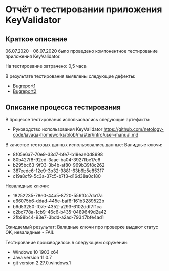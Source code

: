 # Отчёт о тестировании приложения KeyValidator

## Краткое описание

06.07.2020 - 06.07.2020 было проведено компонентное тестирование приложения KeyValidator.

На тестирование затрачено: 0,5 часа

В результате тестирования выявлены следующие дефекты:
* [Bugreport1](https://github.com/daryamorozova/Task-1.1.1/issues/1#issue-651442579)
* [Bugreport2](https://github.com/daryamorozova/Task-1.1.1/issues/2#issue-651445528)

## Описание процесса тестирования

В процессе тестирования использовались следующие артефакты:
* Руководство использования KeyValidator https://github.com/netology-code/javaqa-homeworks/blob/master/intro/user-manual.md

В качестве тестовых данных использовались данные:
Валидные ключи:
* 8f05e6a7-70e9-33d7-bfe7-b19eae0d8998
* 80b427f8-92cd-3aae-ba04-3927fbe17c6
* b295bc63-9f03-3b4b-af80-969b39f8c262
* 387eedc6-12e9-3b32-9881-63b6b5e85317
* c19a8cf9-5c3a-37c5-b7f3-d16d38a0c180

Невалидные ключи:
* 18252235-78e0-44a5-8720-556f0c7da17a
* e66075b6-ddad-445e-baf6-161b3289522b
* b6d53250-f07e-4352-a293-6102ddf7f1ca
* c2bc778a-1cb9-46c6-b435-0489649d2a42
* 2fb98b44-93e7-3bdd-a2ad-79347bfe4ad1

Ожидаемый результат: Валидные ключи про проверке выдают статус OK, невалидные - FAIL

Тестирование производилось в следующем окружении:
* Windows 10 1903 x64
* Java version 11.0.7
* git version 2.27.0.windows.1

